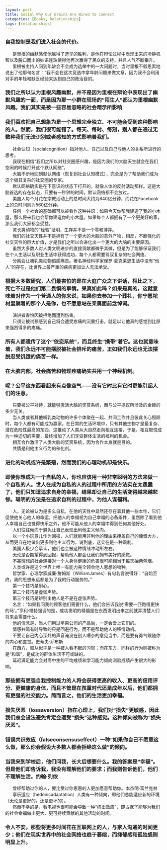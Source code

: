 ```yaml
---
layout: post
title: Social Why Our Brains Are Wired to Connect  
categories: [Books, Relationships]
tags: [relationships]
---   
```

### 自我控制是我们进入社会的代价。<!-- more -->        
&nbsp;&nbsp;&nbsp;&nbsp;&nbsp;&nbsp;是里根的幽默感使他赢得了选举的胜利，是他在辩论过程中表现出来的冷静机智以及脱口而出的妙语连珠使得他再次赢得了民众的支持，并且人气不断攀升。              
&nbsp;&nbsp;&nbsp;&nbsp;&nbsp;&nbsp;里根被主持人问到年龄会不会成为选举中的一大问题时，当时里根不假思索地说出了他那句名言：“我不会在这次竞选中拿年龄问题来做文章，因为我不会利用对手的年轻和缺乏经验来达到自己的政治目的。               
### 我们之所以认为里根风趣幽默，并不是因为里根在辩论中表现出了幽默风趣的一面，而是因为那一小群在现场的“陌生人”都认为里根幽默风趣。我们其实是被一些容易忽略的社会暗示所影响               
### 我们喜欢把自己想象为是一个思想完全独立、不可能会受到这种影响的人。然而，我们很可能错了。每天、每时、每刻，别人都在通过无数种我们无法识别或者感知的方式影响着我们。               
&nbsp;&nbsp;&nbsp;&nbsp;&nbsp;&nbsp;社会认知（socialcognition）指对他人、自己以及自己与他人的关系所进行的思考。               
&nbsp;&nbsp;&nbsp;&nbsp;&nbsp;&nbsp;我现在相信“我们之所以对社交圈感兴趣，是因为我们的大脑天生就会在我们空闲的时候打开这个默认网络”。               
&nbsp;&nbsp;&nbsp;&nbsp;&nbsp;&nbsp;大脑不断地回到默认网络（恢复到社会认知模式），完全是为了帮助我们成为这个极其复杂的社交圈的专家。               
&nbsp;&nbsp;&nbsp;&nbsp;&nbsp;&nbsp;默认网络确实是在下意识的状态下打开的，就像人体的反射活动那样。这是大脑首选的存在状态，只要有一秒钟的时间，默认网络都不会放过。               
&nbsp;&nbsp;&nbsp;&nbsp;&nbsp;&nbsp;美国人每个月花在宗教活动上的总时间大约为840亿分钟，而花在Facebook上的总时间则为560亿分钟。               
&nbsp;&nbsp;&nbsp;&nbsp;&nbsp;&nbsp;任何一个社会的基础都可以被看作这种共识：如果今天你帮我建造了我的小木屋，那么将来我也会帮你建造你的小木屋。如果每个人都拥有了一个更美好的家，那么我们大家都会受益。               
&nbsp;&nbsp;&nbsp;&nbsp;&nbsp;&nbsp;灵长类动物的“经验”证明，生存并不是一个零和博弈。               
&nbsp;&nbsp;&nbsp;&nbsp;&nbsp;&nbsp;我们的社交天性并不是拥有了一个更大的大脑的意外产物，相反，不断强化的社交天性的巨大价值，才是我们之所以会进化出一个更大的大脑的主要原因。               
&nbsp;&nbsp;&nbsp;&nbsp;&nbsp;&nbsp;虽然大多数人对人类文明进步的直接贡献都微乎其微，但是为了能够保证我们在个人生活以及职业生活中获得成功，每个人都需要驾驭复杂的社会网络。                             
&nbsp;&nbsp;&nbsp;&nbsp;&nbsp;&nbsp;分离会让哺乳类动物倍感痛苦。著名神经科学家保罗·麦克莱恩生活中没有“他人”的存在，比世界上最严重的疾病更加让人无法承受。               
### 根据大多数研究，人们最害怕的是在大庭广众之下讲话，相比之下，死亡不过是他们第二畏惧的事情。果真如此吗？如果是真的，这就意味着对作为一个普通人的你来说，如果你去参加一个葬礼，你宁愿棺材里躺着的那个人是你，也不愿意站在亲属面前念悼词。               
&nbsp;&nbsp;&nbsp;&nbsp;&nbsp;&nbsp;演讲者害怕因被拒绝而遭到伤害。               
&nbsp;&nbsp;&nbsp;&nbsp;&nbsp;&nbsp;只须让被试预感到自己将会遭受疼痛的沉重打击，就足以让他真的感觉到比原来强烈得多的疼痛。               
### 所有人都遗传了这个“依恋系统”，而且终生“携带”着它。这也就意味着，我们永远不可能摆脱被社会排斥的痛苦，正如我们永远也无法摆脱忍受饥饿的痛苦一样。                              
### 在大脑内部，社会痛苦和物理疼痛确实共用一个神经机制。               
### 呢？公平这东西看起来有点像空气——没有它时比有它时更能引起人们的注意。               
&nbsp;&nbsp;&nbsp;&nbsp;&nbsp;&nbsp;只要被公平对待，就能够激活大脑的奖赏系统，而与公平提议所涉及的金额的多少无关。               
&nbsp;&nbsp;&nbsp;&nbsp;&nbsp;&nbsp;当人类或者其他哺乳类动物的许多个体聚在一起、共同工作并且彼此关心照顾时，每个人都有可能成为赢家。在日常的生活环境中，只有其他生物才是最复杂、潜在危险性最高的东西，这推动了人类从大自然走向相互连接，于是，相互取悦成为一种迫切的需要，最终增加了人们享受群体生活的福利的机会。               
&nbsp;&nbsp;&nbsp;&nbsp;&nbsp;&nbsp;相互合作激活了人类大脑的奖赏系统，因为合作本身就是目的。               
&nbsp;&nbsp;&nbsp;&nbsp;&nbsp;&nbsp;共情是利他主义行为的催化剂。               
### 进化的动机或许是繁殖，然而我们的心理动机却是快乐。               
### 即使你想成为一个自私的人，你也应该用一种非常聪明的方法来做一个自私的人。世人在成为自私的人的过程中所用的方法实在太愚蠢了，他们只知道追求自身的幸福，结果却让自己的生活变得越来越悲惨。聪明的方法是在追求自利的过程中，为他人谋福利。               
&nbsp;&nbsp;&nbsp;&nbsp;&nbsp;&nbsp;人，无论被认为是多么自私，在他的天性中显然还存在着其他一些本性，它们促使他关心他人的命运，把他人的幸福视为自己幸福的必备条件，虽然除了看到他人幸福自己也觉得快乐之外，他不可能从他人的幸福中得到任何其他好处。               
&nbsp;&nbsp;&nbsp;&nbsp;&nbsp;&nbsp;人们往往倾向于避免让自己表现出利他主义倾向。               
&nbsp;&nbsp;&nbsp;&nbsp;&nbsp;&nbsp;以一个小玩意儿作为回报，人们就能用非利他的理由来掩盖自己的慷慨大方，从而更自在地做出更多利他主义行为。说到底，这实在是一种讽刺。               
&nbsp;&nbsp;&nbsp;&nbsp;&nbsp;&nbsp;美国人极少会承认，他们也会被这种情绪冲动所左右。               
&nbsp;&nbsp;&nbsp;&nbsp;&nbsp;&nbsp;无论是否期望得到回报，帮助他人都会让我们拥有美好的感觉。               
&nbsp;&nbsp;&nbsp;&nbsp;&nbsp;&nbsp;不甚理想的社会连接对一个人身体健康的危害很可能相当于每天抽两包烟。                              
&nbsp;&nbsp;&nbsp;&nbsp;&nbsp;&nbsp;人类或许是这个世界上唯一有能力完全领会他人思想的物种。               
&nbsp;&nbsp;&nbsp;&nbsp;&nbsp;&nbsp;哲学家、心理学家威廉·詹姆斯（WilliamJames）有句名言说得好：“自始至终，我的思想永远都是为了我的行动服务的。”               
&nbsp;&nbsp;&nbsp;&nbsp;&nbsp;&nbsp;第一个技巧是耐心。               
&nbsp;&nbsp;&nbsp;&nbsp;&nbsp;&nbsp;第二个技巧是虚张声势。               
&nbsp;&nbsp;&nbsp;&nbsp;&nbsp;&nbsp;第三个技巧是辨别出他人是不是在虚张声势。               
&nbsp;&nbsp;&nbsp;&nbsp;&nbsp;&nbsp;名言：“如果我问我的顾客他们需要什么，他们会告诉我说‘需要一匹跑得更快的马’。”亨利·福特强调的是，成功发明的精髓是在东西发明出来之前就弄清楚人们将来会需要什么。               
&nbsp;&nbsp;&nbsp;&nbsp;&nbsp;&nbsp;他的信念是，当人们用过苹果公司的产品后，一定会爱上它们的。               
&nbsp;&nbsp;&nbsp;&nbsp;&nbsp;&nbsp;情感共鸣有时导致的只是回避行为，而不是帮助他人的移情动机。                             
&nbsp;&nbsp;&nbsp;&nbsp;&nbsp;&nbsp;不要让自己内心深处的声音淹没在别人嘈杂的意见当中，而是要有勇气跟随你的内心和直觉。史蒂夫·乔布斯               
&nbsp;&nbsp;&nbsp;&nbsp;&nbsp;&nbsp;在西方，顺从似乎是一种被人看不起的习惯；而在东方，同样的行为则被称为是“和谐”，是成功的群体生活不可或缺的。               
&nbsp;&nbsp;&nbsp;&nbsp;&nbsp;&nbsp;延迟满足能力会对高中生的平均成绩和学习能力倾向测验成绩产生很大的影响。               
### 那些拥有更强自我控制能力的人将会获得更高的收入、更高的信用评分、更健康的身体，而且不管是在孩童时代还是成年以后，他们都拥有更强的社交能力。简而言之，他们的生活更加幸福。               
### 损失厌恶（lossaversion）指在心理上，我们对“损失”更敏感，因此我们总会设法避免肯定会遭受“损失”这种感觉。这种倾向被称为“损失厌恶”。               
### 错误共识效应（falseconsensuseffect）一种“如果你自己不愿意这么做，那么你会假设大多数人都会拒绝这么做”的倾向。                                      
### 当我来到学校后，他们问我，长大后想要什么。我的答案是“幸福”。但是他们却告诉我，我没有理解他们的要求；而我则告诉他们，他们不理解生活。约翰·列侬               
&nbsp;&nbsp;&nbsp;&nbsp;&nbsp;&nbsp;曾经帮助过你的人，要比受过你恩惠的人更加愿意帮助你。本杰明·富兰克林               
&nbsp;&nbsp;&nbsp;&nbsp;&nbsp;&nbsp;享乐适应（hedonicadaptation）人类有一种倾向，即他们总能适应新的环境（无论是更好的，还是更坏的）。               
&nbsp;&nbsp;&nbsp;&nbsp;&nbsp;&nbsp;然而不幸的是，看电视也很可能会导致一种“挤出效应”，即占据了能够为我们的社会幸福做出更大、更可持续贡献的其他活动的时间。               
### 令人不安。那些将更多时间花在互联网上的人，与家人沟通的时间更少；他们在现实世界中的社会网络也趋于萎缩，而抑郁感和孤独感则明显上升。               
